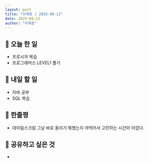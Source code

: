```yaml
---
layout: post
title: "이재훈 / 2025-09-13"
date: 2025-09-13
author: "이재훈"
---
```

## 📝 오늘 한 일

-  프로시저 복습
- 프로그래머스 LEVEL1 풀기
## 🎯 내일 할 일


- 자바 공부 
- SQL 복습

## 💭 한줄평


- 데이림스크럼 그날 바로 올리기 뭐했는지 까먹어서 고민하는 시간이 아깝다.



## 🔗 공유하고 싶은 것

- 
